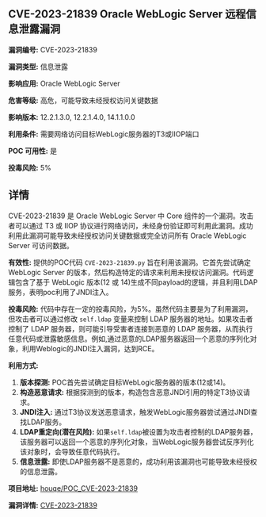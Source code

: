 ## CVE-2023-21839 Oracle WebLogic Server 远程信息泄露漏洞

**漏洞编号:** CVE-2023-21839

**漏洞类型:** 信息泄露

**影响应用:** Oracle WebLogic Server

**危害等级:** 高危，可能导致未经授权访问关键数据

**影响版本:** 12.2.1.3.0, 12.2.1.4.0, 14.1.1.0.0

**利用条件:** 需要网络访问目标WebLogic服务器的T3或IIOP端口

**POC 可用性:** 是

**投毒风险:** 5%

## 详情

CVE-2023-21839 是 Oracle WebLogic Server 中 Core 组件的一个漏洞。攻击者可以通过 T3 或 IIOP 协议进行网络访问，未经身份验证即可利用此漏洞。成功利用此漏洞可能导致未经授权访问关键数据或完全访问所有 Oracle WebLogic Server 可访问数据。

**有效性:**
提供的POC代码 `CVE-2023-21839.py` 旨在利用该漏洞。它首先尝试确定 WebLogic Server 的版本，然后构造特定的请求来利用未授权访问漏洞。代码逻辑包含了基于 WebLogic 版本(12 或 14)生成不同payload的逻辑，并且利用LDAP服务，表明poc利用了JNDI注入。

**投毒风险:**
代码中存在一定的投毒风险，为5%。虽然代码主要是为了利用漏洞，但攻击者可以通过修改 `self.ldap` 变量来控制 LDAP 服务器的地址。如果攻击者控制了 LDAP 服务器，则可能引导受害者连接到恶意的 LDAP 服务器，从而执行任意代码或泄露敏感信息。例如,通过恶意的LDAP服务器返回一个恶意的序列化对象，利用Weblogic的JNDI注入漏洞，达到RCE。

**利用方式:**
1.  **版本探测:** POC首先尝试确定目标WebLogic服务器的版本(12或14)。
2.  **构造恶意请求:**  根据探测到的版本，构造包含恶意JNDI引用的特定T3协议请求。
3.  **JNDI注入:** 通过T3协议发送恶意请求，触发WebLogic服务器尝试通过JNDI查找LDAP服务。
4.  **LDAP重定向(潜在风险):** 如果`self.ldap`被设置为攻击者控制的LDAP服务器，该服务器可以返回一个恶意的序列化对象，当WebLogic服务器尝试反序列化该对象时，会导致任意代码执行。
5.  **信息泄露:** 即使LDAP服务器不是恶意的，成功利用该漏洞也可能导致未经授权的信息泄露。

**项目地址:** [houqe/POC_CVE-2023-21839](https://github.com/houqe/POC_CVE-2023-21839)

**漏洞详情:** [CVE-2023-21839](https://nvd.nist.gov/vuln/detail/CVE-2023-21839)
